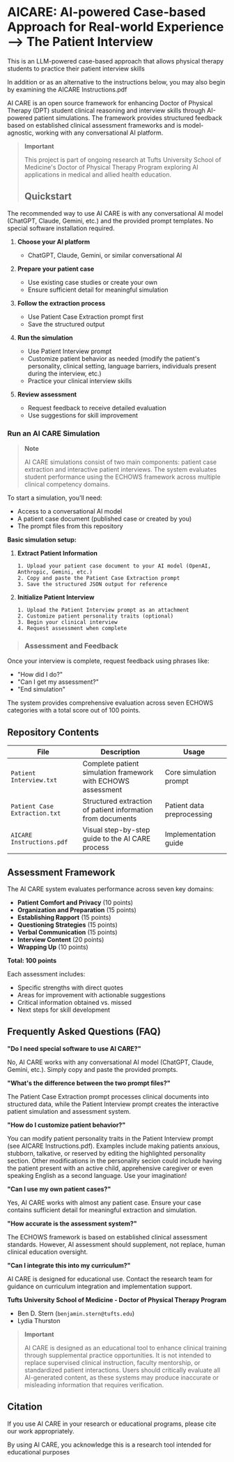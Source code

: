 # AICARE: AI-powered Case-based Approach for Real-world Experience --> The Patient Interview
This is an LLM-powered case-based approach that allows physical therapy students to practice their patient interview skills

In addition or as an alternative to the instructions below, you may also begin by examining the AICARE Instructions.pdf

AI CARE is an open source framework for enhancing Doctor of Physical Therapy (DPT) student clinical reasoning and interview skills through AI-powered patient simulations. The framework provides structured feedback based on established clinical assessment frameworks and is model-agnostic, working with any conversational AI platform.
> **Important**
> 
> This project is part of ongoing research at Tufts University School of Medicine's Doctor of Physical Therapy Program exploring AI applications in medical and allied health education.
>
> ## Quickstart

The recommended way to use AI CARE is with any conversational AI model (ChatGPT, Claude, Gemini, etc.) and the provided prompt templates. No special software installation required.

1. **Choose your AI platform**
   - ChatGPT, Claude, Gemini, or similar conversational AI

2. **Prepare your patient case**
   - Use existing case studies or create your own
   - Ensure sufficient detail for meaningful simulation

3. **Follow the extraction process**
   - Use Patient Case Extraction prompt first
   - Save the structured output

4. **Run the simulation**
   - Use Patient Interview prompt
   - Customize patient behavior as needed (modify the patient's personality, clinical setting, language barriers, individuals present during the interview, etc.)
   - Practice your clinical interview skills

5. **Review assessment**
   - Request feedback to receive detailed evaluation
   - Use suggestions for skill improvement

### Run an AI CARE Simulation

> **Note**
> 
> AI CARE simulations consist of two main components: patient case extraction and interactive patient interviews. The system evaluates student performance using the ECHOWS framework across multiple clinical competency domains.

To start a simulation, you'll need:
- Access to a conversational AI model
- A patient case document (published case or created by you)
- The prompt files from this repository

**Basic simulation setup:**

1. **Extract Patient Information**
   ```
   1. Upload your patient case document to your AI model (OpenAI, Anthropic, Gemini, etc.)
   2. Copy and paste the Patient Case Extraction prompt
   3. Save the structured JSON output for reference
   ```

2. **Initialize Patient Interview**
   ```
   1. Upload the Patient Interview prompt as an attachment
   2. Customize patient personality traits (optional)
   3. Begin your clinical interview
   4. Request assessment when complete
   ```
>
> ### Assessment and Feedback

Once your interview is complete, request feedback using phrases like:
- "How did I do?"
- "Can I get my assessment?"
- "End simulation"

The system provides comprehensive evaluation across seven ECHOWS categories with a total score out of 100 points.

## Repository Contents

| File | Description | Usage |
|------|-------------|-------|
| `Patient Interview.txt` | Complete patient simulation framework with ECHOWS assessment | Core simulation prompt |
| `Patient Case Extraction.txt` | Structured extraction of patient information from documents | Patient data preprocessing |
| `AICARE Instructions.pdf` | Visual step-by-step guide to the AI CARE process | Implementation guide |

## Assessment Framework

The AI CARE system evaluates performance across seven key domains:

- **Patient Comfort and Privacy** (10 points)
- **Organization and Preparation** (15 points)
- **Establishing Rapport** (15 points)
- **Questioning Strategies** (15 points)
- **Verbal Communication** (15 points)
- **Interview Content** (20 points)
- **Wrapping Up** (10 points)

**Total: 100 points**

Each assessment includes:
- Specific strengths with direct quotes
- Areas for improvement with actionable suggestions
- Critical information obtained vs. missed
- Next steps for skill development

## Frequently Asked Questions (FAQ)

**"Do I need special software to use AI CARE?"**

No, AI CARE works with any conversational AI model (ChatGPT, Claude, Gemini, etc.). Simply copy and paste the provided prompts.

**"What's the difference between the two prompt files?"**

The Patient Case Extraction prompt processes clinical documents into structured data, while the Patient Interview prompt creates the interactive patient simulation and assessment system.

**"How do I customize patient behavior?"**

You can modify patient personality traits in the Patient Interview prompt (see AICARE Instructions.pdf). Examples include making patients anxious, stubborn, talkative, or reserved by editing the highlighted personality section. Other modifications in the personality secion could include having the patient present with an active child, apprehensive caregiver or even speaking English as a second language. Use your imagination!

**"Can I use my own patient cases?"**

Yes, AI CARE works with almost any patient case. Ensure your case contains sufficient detail for meaningful extraction and simulation.

**"How accurate is the assessment system?"**

The ECHOWS framework is based on established clinical assessment standards. However, AI assessment should supplement, not replace, human clinical education oversight.

**"Can I integrate this into my curriculum?"**

AI CARE is designed for educational use. Contact the research team for guidance on curriculum integration and implementation support.

**Tufts University School of Medicine - Doctor of Physical Therapy Program**
- Ben D. Stern (`benjamin.stern@tufts.edu`)
- Lydia Thurston


> **Important**
> 
> AI CARE is designed as an educational tool to enhance clinical training through supplemental practice opportunities. It is not intended to replace supervised clinical instruction, faculty mentorship, or standardized patient interactions. Users should critically evaluate all AI-generated content, as these systems may produce inaccurate or misleading information that requires verification.

## Citation

If you use AI CARE in your research or educational programs, please cite our work appropriately.

By using AI CARE, you acknowledge this is a research tool intended for educational purposes
